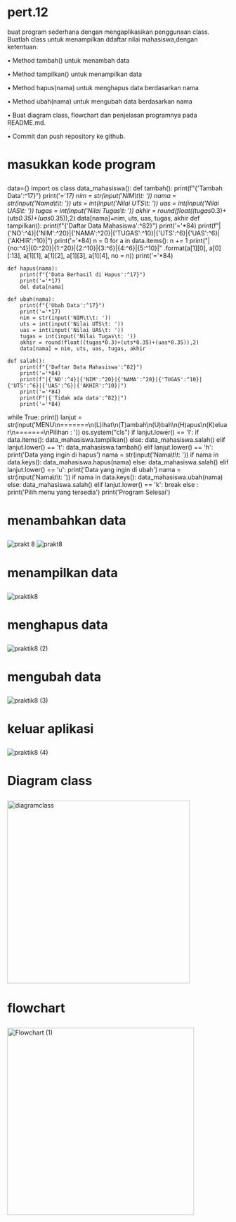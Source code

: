 # pert.12
<p>buat program sederhana dengan mengaplikasikan penggunaan class.
Buatlah class untuk menampilkan ddaftar nilai mahasiswa,dengan ketentuan:</p>
<p>• Method tambah() untuk menambah data</p>
<p>• Method tampilkan() untuk menampilkan data</p>
<p>• Method hapus(nama) untuk menghapus data berdasarkan nama</p>
<p>• Method ubah(nama) untuk mengubah data berdasarkan nama</p>
<p>• Buat diagram class, flowchart dan penjelasan programnya pada
README.md.</p>
<p>• Commit dan push repository ke github.</p>

# <p>masukkan kode program</p>

data={} 
import os
class data_mahasiswa():
    def tambah():
        print(f"{'Tambah Data':^17}")
        print('='*17)
        nim = str(input('NIM\t\t: '))
        nama = str(input('Nama\t\t: '))
        uts = int(input('Nilai UTS\t: '))
        uas = int(input('Nilai UAS\t: '))
        tugas = int(input('Nilai Tugas\t: '))
        akhir = round(float((tugas*0.3)+(uts*0.35)+(uas*0.35)),2)
        data[nama]=nim, uts, uas, tugas, akhir
    def tampilkan():
        print(f"{'Daftar Data Mahasiswa':^82}")
        print('='*84)
        print(f"|{'NO':^4}|{'NIM':^20}|{'NAMA':^20}|{'TUGAS':^10}|{'UTS':^6}|{'UAS':^6}|{'AKHIR':^10}|")
        print('='*84)
        n = 0
        for a in data.items():
            n += 1
            print("|{no:^4}|{0:^20}|{1:^20}|{2:^10}|{3:^6}|{4:^6}|{5:^10}|"
            .format(a[1][0], a[0][:13], a[1][1], a[1][2], a[1][3], a[1][4], no = n))
        print('='*84)

    def hapus(nama):
        print(f"{'Data Berhasil di Hapus':^17}")
        print('='*17)
        del data[nama]

    def ubah(nama):
        print(f"{'Ubah Data':^17}")
        print('='*17)
        nim = str(input('NIM\t\t: ')) 
        uts = int(input('Nilai UTS\t: '))
        uas = int(input('Nilai UAS\t: '))
        tugas = int(input('Nilai Tugas\t: '))
        akhir = round(float((tugas*0.3)+(uts*0.35)+(uas*0.35)),2)
        data[nama] = nim, uts, uas, tugas, akhir

    def salah():
        print(f"{'Daftar Data Mahasiswa':^82}")
        print('='*84)
        print(f"|{'NO':^4}|{'NIM':^20}|{'NAMA':^20}|{'TUGAS':^10}|{'UTS':^6}|{'UAS':^6}|{'AKHIR':^10}|")
        print('='*84)
        print(F"|{'Tidak ada data':^82}|")
        print('='*84)
while True:
    print()
    lanjut = str(input('MENU\n=======\n(L)ihat\n(T)ambah\n(U)bah\n(H)apus\n(K)eluar\n=======\nPilihan : '))
    os.system("cls")
    if lanjut.lower() == 'l':
        if data.items():
            data_mahasiswa.tampilkan()
        else:
            data_mahasiswa.salah()
    elif lanjut.lower() == 't':
            data_mahasiswa.tambah()
    elif lanjut.lower() == 'h':
        print('Data yang ingin di hapus')
        nama = str(input('Nama\t\t: '))
        if nama in data.keys():
            data_mahasiswa.hapus(nama)
        else:
            data_mahasiswa.salah()
    elif lanjut.lower() == 'u':
        print('Data yang ingin di ubah')
        nama = str(input('Nama\t\t: '))
        if nama in data.keys():
            data_mahasiswa.ubah(nama)
        else:
            data_mahasiswa.salah()
    elif lanjut.lower() == 'k':
        break
    else :
        print('Pilih menu yang tersedia')
print('Program Selesai')
    
# <p>menambahkan data</p>

![prakt 8](https://github.com/endangsirait/pert.12/assets/148036197/e0e17ec7-7156-4963-8b39-53d480c79420)
![prakt8](https://github.com/endangsirait/pert.12/assets/148036197/00500416-e0ba-40f3-b30d-aebff3b6cd5a)

# <p> menampilkan data</p>

![praktik8](https://github.com/endangsirait/pert.12/assets/148036197/c5f830c8-2d41-49d0-89af-f9f64c64fecf)

# <p> menghapus data</p>

![praktik8 (2)](https://github.com/endangsirait/pert.12/assets/148036197/51223638-4819-48a3-915b-ace449b30355)

# <p> mengubah data</p>

![praktik8 (3)](https://github.com/endangsirait/pert.12/assets/148036197/e6bcd3e9-0702-4ce4-b565-5373108b5feb)

# <p> keluar aplikasi</p>

![praktik8 (4)](https://github.com/endangsirait/pert.12/assets/148036197/88d67a8e-f4f0-4c55-8d56-64fe4d9dfead)

# <p> Diagram class</p>

<img width="415" alt="diagramclass" src="https://github.com/endangsirait/pert.12/assets/148036197/a10ce3aa-0e54-47c6-bd67-560f83871e26">

# <p> flowchart</p>

<img width="425" alt="Flowchart (1)" src="https://github.com/endangsirait/pert.12/assets/148036197/4b1109f3-735e-4d28-b35e-8d490dbc41c5">

